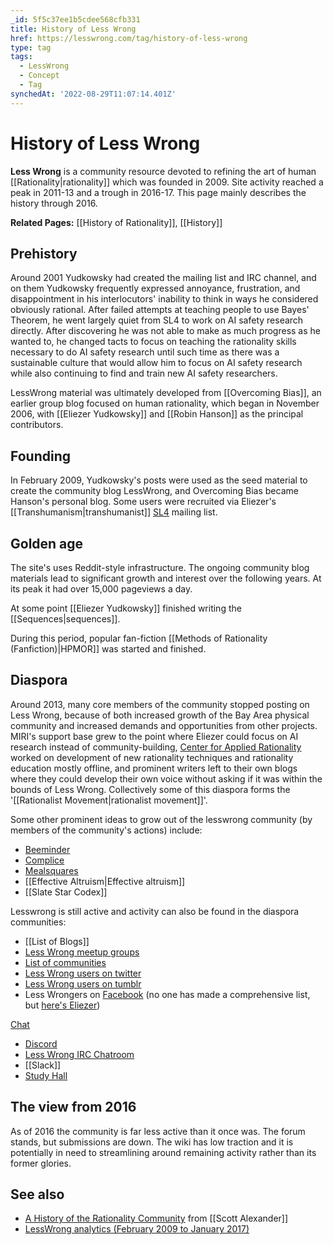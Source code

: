 ```yaml
---
_id: 5f5c37ee1b5cdee568cfb331
title: History of Less Wrong
href: https://lesswrong.com/tag/history-of-less-wrong
type: tag
tags:
  - LessWrong
  - Concept
  - Tag
synchedAt: '2022-08-29T11:07:14.401Z'
---
```

# History of Less Wrong

**Less Wrong** is a community resource devoted to refining the art of human [[Rationality|rationality]] which was founded in 2009. Site activity reached a peak in 2011-13 and a trough in 2016-17. This page mainly describes the history through 2016.

**Related Pages:** [[History of Rationality]], [[History]]

## Prehistory

Around 2001 Yudkowsky had created the mailing list and IRC channel, and on them Yudkowsky frequently expressed annoyance, frustration, and disappointment in his interlocutors' inability to think in ways he considered obviously rational. After failed attempts at teaching people to use Bayes' Theorem, he went largely quiet from SL4 to work on AI safety research directly. After discovering he was not able to make as much progress as he wanted to, he changed tacts to focus on teaching the rationality skills necessary to do AI safety research until such time as there was a sustainable culture that would allow him to focus on AI safety research while also continuing to find and train new AI safety researchers.

LessWrong material was ultimately developed from [[Overcoming Bias]], an earlier group blog focused on human rationality, which began in November 2006, with [[Eliezer Yudkowsky]] and [[Robin Hanson]] as the principal contributors.

## Founding

In February 2009, Yudkowsky's posts were used as the seed material to create the community blog LessWrong, and Overcoming Bias became Hanson's personal blog. Some users were recruited via Eliezer's [[Transhumanism|transhumanist]] [SL4](https://hpluspedia.org/wiki/SL4) mailing list.

## Golden age

The site's uses Reddit-style infrastructure. The ongoing community blog materials lead to significant growth and interest over the following years. At its peak it had over 15,000 pageviews a day.

At some point [[Eliezer Yudkowsky]] finished writing the [[Sequences|sequences]].

During this period, popular fan-fiction [[Methods of Rationality (Fanfiction)|HPMOR]] was started and finished.

## Diaspora

Around 2013, many core members of the community stopped posting on Less Wrong, because of both increased growth of the Bay Area physical community and increased demands and opportunities from other projects. MIRI's support base grew to the point where Eliezer could focus on AI research instead of community-building, [Center for Applied Rationality](https://wiki.lesswrong.com/wiki/Center_for_Applied_Rationality) worked on development of new rationality techniques and rationality education mostly offline, and prominent writers left to their own blogs where they could develop their own voice without asking if it was within the bounds of Less Wrong. Collectively some of this diaspora forms the '[[Rationalist Movement|rationalist movement]]'.

Some other prominent ideas to grow out of the lesswrong community (by members of the community's actions) include:

*   [Beeminder](https://www.beeminder.com/)
*   [Complice](https://complice.co/)
*   [Mealsquares](http://www.mealsquares.com/)
*   [[Effective Altruism|Effective altruism]]
*   [[Slate Star Codex]]

Lesswrong is still active and activity can also be found in the diaspora communities:

*   [[List of Blogs]]
*   [Less Wrong meetup groups](https://www.lesswrong.com/about_meetup_groups)
*   [List of communities](https://wiki.lesswrong.com/wiki/List_of_communities)
*   [Less Wrong users on twitter](http://lesswrong.com/r/discussion/lw/d92/less_wrong_on_twitter/)
*   [Less Wrong users on tumblr](http://rationalist-masterlist.tumblr.com/post/130139930539/rationalist-masterlist)
*   Less Wrongers on [Facebook](https://wiki.lesswrong.com/wiki/Facebook) (no one has made a comprehensive list, but [here's Eliezer](https://www.facebook.com/yudkowsky))

[Chat](https://wiki.lesswrong.com/wiki/:Category:Chat)

*   [Discord](https://wiki.lesswrong.com/wiki/Discord)
*   [Less Wrong IRC Chatroom](https://www.lesswrong.com/about_IRC_Chatroom)
*   [[Slack]]
*   [Study Hall](https://wiki.lesswrong.com/wiki/Study_Hall)

## The view from 2016

As of 2016 the community is far less active than it once was. The forum stands, but submissions are down. The wiki has low traction and it is potentially in need to streamlining around remaining activity rather than its former glories.

## See also

*   [A History of the Rationality Community](https://www.reddit.com/r/slatestarcodex/comments/6tt3gy/a_history_of_the_rationality_community/dloghua/) from [[Scott Alexander]]
*   [LessWrong analytics (February 2009 to January 2017)](http://lesswrong.com/lw/owa/lesswrong_analytics_february_2009_to_january_2017/)